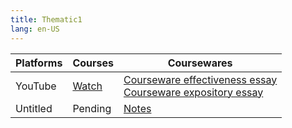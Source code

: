 ```yaml
---
title: Thematic1
lang: en-US
---
```


| Platforms | Courses                                                                                      | Coursewares                                                                                                                                                                                                               |
|-----------|----------------------------------------------------------------------------------------------|---------------------------------------------------------------------------------------------------------------------------------------------------------------------------------------------------------------------------|
| YouTube   | [Watch](https://www.youtube.com/watch?v=gpZwueGvhLY&list=PLm0MFkgiW1Ji5usogxkDACp39z3cXK85O) | [Courseware effectiveness essay](../../public/writing/Courses/pdf/1%20Courseware%20effectiveness%20essay.pdf)<br/>[Courseware expository essay](../../public/writing/Courses/pdf/1%20Courseware%20expository%20essay.pdf) |
| Untitled  | Pending                                                                                      | [Notes](../../public/writing/Courses/pdf/Notes.pdf)                                                                                                                                                                       |

